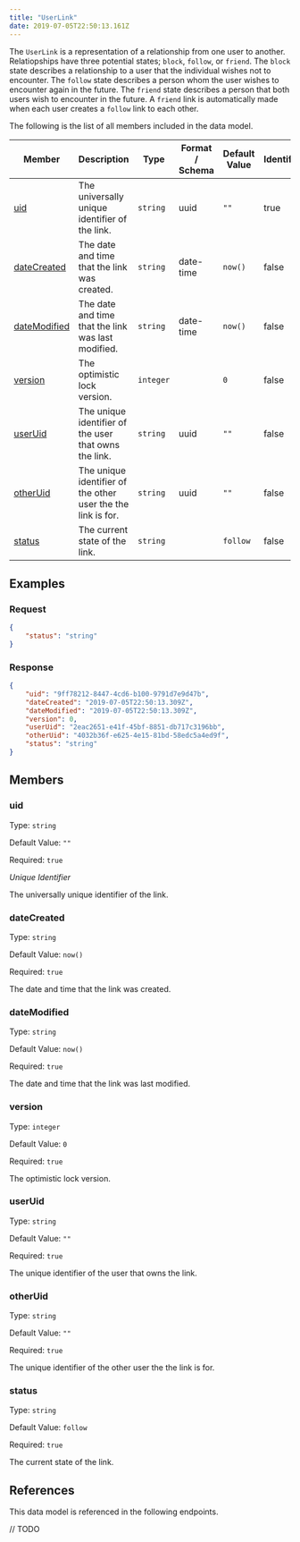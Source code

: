 ```yaml
---
title: "UserLink"
date: 2019-07-05T22:50:13.161Z
---
```


The `UserLink` is a representation of a relationship from one user to another. Relatiopships have three potential states; `block`, `follow`, or `friend`. The `block` state describes a relationship to a user that the individual wishes not to encounter. The `follow` state describes a person whom the user wishes to encounter again in the future. The `friend` state describes a person that both users wish to encounter in the future. A `friend` link is automatically made when each user creates a `follow` link to each other.

The following is the list of all members included in the data model.

| Member            | Description                         | Type | Format / Schema | Default Value | Identifier | Unique | Required |
| ----------------- | ----------------------------------- | ---- | ------ | ------------- | ---------- | ------ | -------- |
| [uid](#uid) | The universally unique identifier of the link. | `string` | uuid | `""` | true | true | true |
| [dateCreated](#dateCreated) | The date and time that the link was created. | `string` | date-time | `now()` | false | false | true |
| [dateModified](#dateModified) | The date and time that the link was last modified. | `string` | date-time | `now()` | false | false | true |
| [version](#version) | The optimistic lock version. | `integer` |  | `0` | false | false | true |
| [userUid](#userUid) | The unique identifier of the user that owns the link. | `string` | uuid | `""` | false | false | true |
| [otherUid](#otherUid) | The unique identifier of the other user the the link is for. | `string` | uuid | `""` | false | false | true |
| [status](#status) | The current state of the link. | `string` |  | `follow` | false | false | true |

## Examples
### Request

```json
{
    "status": "string"
}
```

### Response

```json
{
    "uid": "9ff78212-8447-4cd6-b100-9791d7e9d47b",
    "dateCreated": "2019-07-05T22:50:13.309Z",
    "dateModified": "2019-07-05T22:50:13.309Z",
    "version": 0,
    "userUid": "2eac2651-e41f-45bf-8851-db717c3196bb",
    "otherUid": "4032b36f-e625-4e15-81bd-58edc5a4ed9f",
    "status": "string"
}
```


## Members

### uid

Type: `string`

Default Value: `""`

Required: `true`

*Unique* *Identifier*

The universally unique identifier of the link.

### dateCreated

Type: `string`

Default Value: `now()`

Required: `true`

The date and time that the link was created.

### dateModified

Type: `string`

Default Value: `now()`

Required: `true`

The date and time that the link was last modified.

### version

Type: `integer`

Default Value: `0`

Required: `true`

The optimistic lock version.

### userUid

Type: `string`

Default Value: `""`

Required: `true`

The unique identifier of the user that owns the link.

### otherUid

Type: `string`

Default Value: `""`

Required: `true`

The unique identifier of the other user the the link is for.

### status

Type: `string`

Default Value: `follow`

Required: `true`

The current state of the link.

## References

This data model is referenced in the following endpoints.

// TODO
